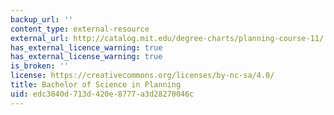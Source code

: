 ```yaml
---
backup_url: ''
content_type: external-resource
external_url: http://catalog.mit.edu/degree-charts/planning-course-11/
has_external_licence_warning: true
has_external_license_warning: true
is_broken: ''
license: https://creativecommons.org/licenses/by-nc-sa/4.0/
title: Bachelor of Science in Planning
uid: edc3840d-713d-420e-8777-a3d28270046c
---
```

